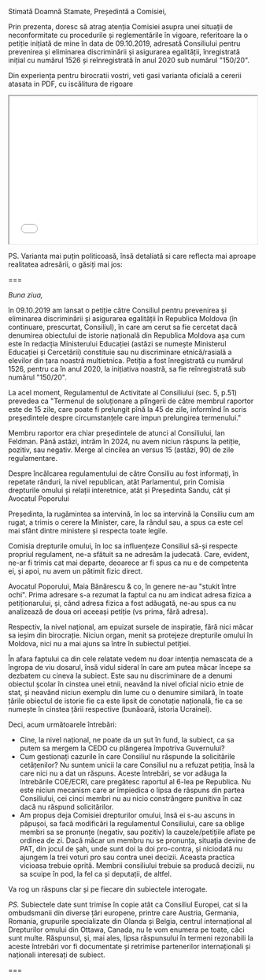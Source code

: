 Stimată Doamnă Stamate, Președintă a Comisiei,

Prin prezenta, doresc să atrag atenția Comisiei asupra unei situații de neconformitate cu procedurile și reglementările în vigoare, referitoare la o petiție inițiată de mine în data de 09.10.2019, adresată Consiliului pentru prevenirea și eliminarea discriminării și asigurarea egalității, înregistrată inițial cu numărul 1526 și reînregistrată în anul 2020 sub numărul "150/20".

Din experiența pentru birocratii vostri, veti gasi varianta oficială a cererii atasata in PDF, cu iscălitura de rigoare

<iframe src="./assets/2023_12_28_ComJuridica_Question.pdf#toolbar=0" width="100%" height="300"></iframe>

PS. Varianta mai puțin politicoasă, însă detaliată si care reflecta mai aproape realitatea adresării, o găsiți mai jos:

===

*Buna ziua,*

în 09.10.2019 am lansat o petiție către Consiliul pentru prevenirea și eliminarea discriminării și asigurarea egalității în Republica Moldova (în continuare, prescurtat, Consiliul), în care am cerut sa fie cercetat dacă denumirea obiectului de istorie națională din Republica Moldova așa cum este în redacția Ministerului Educației (astăzi se numește Ministerul Educației și Cercetării) constituie sau nu discriminare etnică/rasială a elevilor din țara noastră multietnica. Petiția a fost înregistrată cu numărul 1526, pentru ca în anul 2020, la inițiativa noastră, sa fie reînregistrată sub numărul "150/20".

La acel moment, Regulamentul de Activitate al Consiliului (sec. 5, p.51) prevedea ca "Termenul de soluționare a plîngerii de către membrul raportor este de 15 zile, care poate fi prelungit pînă la 45 de zile, informînd în scris președintele despre circumstanțele care impun prelungirea termenului."

Membru raportor era chiar președintele de atunci al Consiliului, Ian Feldman.
Până astăzi, intrăm în 2024, nu avem niciun răspuns la petiție, pozitiv, sau negativ. Merge al cincilea an versus 15 (astăzi, 90) de zile regulamentare.

Despre încălcarea regulamentului de către Consiliu au fost informați, în repetate rânduri, la nivel republican, atât Parlamentul, prin Comisia drepturile omului și relații interetnice, atât și Președinta Sandu, cât și Avocatul Poporului

Președinta, la rugămintea sa intervină, în loc sa intervină la Consiliu cum am rugat, a trimis o cerere la Minister, care, la rândul sau, a spus ca este cel mai sfânt dintre ministere și respecta toate legile.

Comisia drepturile omului, în loc sa influențeze Consiliul să-și respecte propriul regulament, ne-a sfătuit sa ne adresăm la judecată. Care, evident, ne-ar fi trimis cat mai departe, deoarece ar fi spus ca nu e de competenta ei, și apoi, nu avem un pătimit fizic direct.

Avocatul Poporului, Maia Bănărescu & co, în genere ne-au "stukit între ochi". Prima adresare s-a rezumat la faptul ca nu am indicat adresa fizica a petiționarului, și, când adresa fizica a fost adăugată, ne-au spus ca nu analizează de doua ori aceeași petiție (vs prima, fără adresa).

Respectiv, la nivel național, am epuizat sursele de inspirație, fără nici măcar sa ieșim din birocrație. Niciun organ, menit sa protejeze drepturile omului în Moldova, nici nu a mai ajuns sa între în subiectul petiției.

În afara faptului ca din cele relatate vedem nu doar intenția nemascata de a îngropa de viu dosarul, însă vidul sideral în care am putea măcar începe sa dezbatem cu cineva la subiect. Este sau nu discriminare de a denumi obiectul școlar în cinstea unei etnii, neavând la nivel oficial nicio etnie de stat, și neavând niciun exemplu din lume cu o denumire similară, în toate țările obiectul de istorie fie ca este lipsit de conotație națională, fie ca se numește în cinstea țării respective (bunăoară, istoria Ucrainei).

Deci, acum următoarele întrebări:
- Cine, la nivel național, ne poate da un șut în fund, la subiect, ca sa putem sa mergem la CEDO cu plângerea împotriva Guvernului?
- Cum gestionați cazurile în care Consiliul nu răspunde la solicitările cetățenilor? Nu suntem unicii la care Consiliul nu a refuzat petiția, însă la care nici nu a dat un răspuns. Aceste întrebări, se vor adăuga la întrebările COE/ECRI, care pregătesc raportul al 6-lea pe Republica. Nu este niciun mecanism care ar împiedica o lipsa de răspuns din partea Consiliului, cei cinci membri nu au nicio constrângere punitiva în caz dacă nu răspund solicitărilor.
- Am propus deja Comisiei drepturilor omului, însă ei s-au ascuns in păpușoi, sa facă modificări la regulamentul Consiliului, care sa oblige membri sa se pronunțe (negativ, sau pozitiv) la cauzele/petițiile aflate pe ordinea de zi. Dacă măcar un membru nu se pronunța, situația devine de PAT, din jocul de șah, unde sunt doi la doi pro-contra, și niciodată nu ajungem la trei voturi pro sau contra unei decizii. Aceasta practica vicioasa trebuie oprită. Membrii consiliului trebuie sa producă decizii, nu sa scuipe în pod, la fel ca și deputații, de altfel.

Va rog un răspuns clar și pe fiecare din subiectele interogate.

*PS.* Subiectele date sunt trimise în copie atât ca Consiliul Europei, cat si la ombudsmanii din diverse țări europene, printre care Austria, Germania, Romania, grupurile specializate din Olanda și Belgia, centrul internațional al Drepturilor omului din Ottawa, Canada, nu le vom enumera pe toate, căci sunt multe. Răspunsul, și, mai ales, lipsa răspunsului în termeni rezonabili la aceste întrebări vor fi documentate și retrimise partenerilor internaționali și naționali interesați de subiect.

===